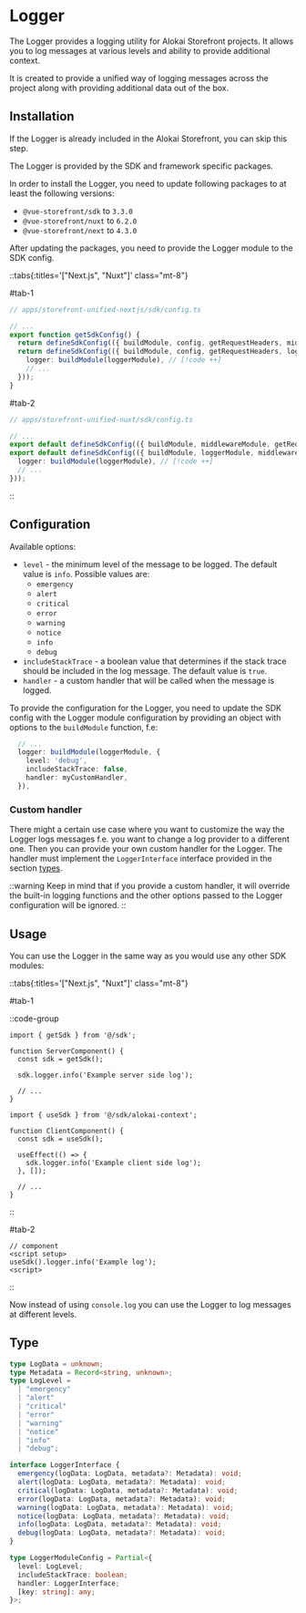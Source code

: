 # Logger

The Logger provides a logging utility for Alokai Storefront projects. It allows you to log messages at various levels and ability to provide additional context. 

It is created to provide a unified way of logging messages across the project along with providing additional data out of the box.

## Installation

If the Logger is already included in the Alokai Storefront, you can skip this step.

The Logger is provided by the SDK and framework specific packages.

In order to install the Logger, you need to update following packages to at least the following versions:
* `@vue-storefront/sdk` to `3.3.0`
* `@vue-storefront/nuxt` to `6.2.0`
* `@vue-storefront/next` to `4.3.0`
  
After updating the packages, you need to provide the Logger module to the SDK config.

::tabs{:titles='["Next.js", "Nuxt"]' class="mt-8"}

#tab-1

```ts
// apps/storefront-unified-nextjs/sdk/config.ts

// ...
export function getSdkConfig() {
  return defineSdkConfig(({ buildModule, config, getRequestHeaders, middlewareModule }) => ({ // [!code --]
  return defineSdkConfig(({ buildModule, config, getRequestHeaders, loggerModule, middlewareModule }) => ({ // [!code ++]
    logger: buildModule(loggerModule), // [!code ++]
    // ...
  }));
}
```

#tab-2

```ts
// apps/storefront-unified-nuxt/sdk/config.ts

// ...
export default defineSdkConfig(({ buildModule, middlewareModule, getRequestHeaders, config }) => ({ // [!code --]
export default defineSdkConfig(({ buildModule, loggerModule, middlewareModule, getRequestHeaders, config }) => ({ // [!code ++]
  logger: buildModule(loggerModule), // [!code ++]
  // ...
}));
```
::


## Configuration

Available options:
* `level` - the minimum level of the message to be logged. The default value is `info`. Possible values are:
  * `emergency` 
  * `alert`
  * `critical`
  * `error`
  * `warning`
  * `notice`
  * `info`
  * `debug`
* `includeStackTrace` - a boolean value that determines if the stack trace should be included in the log message. The default value is `true`.
* `handler` - a custom handler that will be called when the message is logged.

To provide the configuration for the Logger, you need to update the SDK config with the Logger module configuration by providing an object with options to the `buildModule` function, f.e:
```ts
  // ...
  logger: buildModule(loggerModule, {
    level: 'debug',
    includeStackTrace: false,
    handler: myCustomHandler,
  }),
```

### Custom handler
There might a certain use case where you want to customize the way the Logger logs messages f.e. you want to change a log provider to a different one.
Then you can provide your own custom handler for the Logger. The handler must implement the `LoggerInterface` interface provided in the section [types](#type).

::warning
Keep in mind that if you provide a custom handler, it will override the built-in logging functions and the other options passed to the Logger configuration will be ignored.
::

## Usage

You can use the Logger in the same way as you would use any other SDK modules:

::tabs{:titles='["Next.js", "Nuxt"]' class="mt-8"}

#tab-1

::code-group

```tsx [Server Side]
import { getSdk } from '@/sdk';

function ServerComponent() {
  const sdk = getSdk();

  sdk.logger.info('Example server side log');

  // ...
}
```

```tsx [Client Side]
import { useSdk } from '@/sdk/alokai-context';

function ClientComponent() {
  const sdk = useSdk();

  useEffect(() => {
    sdk.logger.info('Example client side log');
  }, []);
  
  // ...
}
```

::

#tab-2

```vue
// component
<script setup>
useSdk().logger.info('Example log');
<script>
```
::

Now instead of using `console.log` you can use the Logger to log messages at different levels.

## Type

```ts
type LogData = unknown;
type Metadata = Record<string, unknown>;
type LogLevel =
  | "emergency"
  | "alert"
  | "critical"
  | "error"
  | "warning"
  | "notice"
  | "info"
  | "debug";

interface LoggerInterface {
  emergency(logData: LogData, metadata?: Metadata): void;
  alert(logData: LogData, metadata?: Metadata): void;
  critical(logData: LogData, metadata?: Metadata): void;
  error(logData: LogData, metadata?: Metadata): void;
  warning(logData: LogData, metadata?: Metadata): void;
  notice(logData: LogData, metadata?: Metadata): void;
  info(logData: LogData, metadata?: Metadata): void;
  debug(logData: LogData, metadata?: Metadata): void;
}

type LoggerModuleConfig = Partial<{
  level: LogLevel;
  includeStackTrace: boolean;
  handler: LoggerInterface;
  [key: string]: any;
}>;

```
